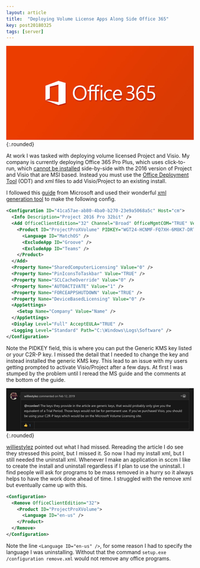 ```yaml
---
layout: article
title:  "Deploying Volume License Apps Along Side Office 365"
key: post20180325
tags: [server]
---
```


![Office365 Logo](/assets/images/office-365-xml/office-365.jpg){:.rounded}

At work I was tasked with deploying volume licensed Project and Visio. My company is currently deploying Office 365 Pro Plus, which uses click-to-run, which [cannot be installed](https://docs.microsoft.com/en-us/office365/troubleshoot/installation/office-click-to-run-perpetual) side-by-side with the 2016 version of Project and Visio that are MSI based. Instead you must use the [Office Deployment Tool](https://www.microsoft.com/en-us/download/details.aspx?id=49117) (ODT) and xml files to add Visio/Project to an existing install.

<!--more-->

I followed this [guide](https://docs.microsoft.com/en-us/deployoffice/use-the-office-deployment-tool-to-install-volume-licensed-editions-of-visio-2016) from Microsoft and used their wonderful [xml generation tool](https://config.office.com/) to make the following config.

```xml
<Configuration ID="41ca57ae-ab80-4ba0-b270-23e9a5068a5c" Host="cm">
  <Info Description="Project 2016 Pro 32bit" />
  <Add OfficeClientEdition="32" Channel="Broad" OfficeMgmtCOM="TRUE" Version="16.0.11328.20468" ForceUpgrade="TRUE">
    <Product ID="ProjectProXVolume" PIDKEY="WGT24-HCNMF-FQ7XH-6M8K7-DRTW9">
      <Language ID="MatchOS" />
      <ExcludeApp ID="Groove" />
      <ExcludeApp ID="Teams" />
    </Product>
  </Add>
  <Property Name="SharedComputerLicensing" Value="0" />
  <Property Name="PinIconsToTaskbar" Value="TRUE" />
  <Property Name="SCLCacheOverride" Value="0" />
  <Property Name="AUTOACTIVATE" Value="1" />
  <Property Name="FORCEAPPSHUTDOWN" Value="TRUE" />
  <Property Name="DeviceBasedLicensing" Value="0" />
  <AppSettings>
    <Setup Name="Company" Value="Name" />
  </AppSettings>
  <Display Level="Full" AcceptEULA="TRUE" />
  <Logging Level="Standard" Path="C:\Windows\Logs\Software" />
</Configuration>
```

Note the PIDKEY field, this is where you can put the Generic KMS key listed or your C2R-P key. I missed the detail that I needed to change the key and instead installed the generic KMS key. This lead to an issue with my users getting prompted to activate Visio/Project after a few days. At first I was stumped by the problem until I reread the MS guide and the comments at the bottom of the guide.  

![Office365 Comment](/assets/images/office-365-xml/office365-comment.png){:.rounded}

[williestylez](https://github.com/williestylez) pointed out what I had missed. Rereading the article I do see they stressed this point, but I missed it. So now I had my install xml, but I still needed the uninstall xml. Whenever I make an application in sccm I like to create the install and uninstall regardless if I plan to use the uninstall. I find people will ask for programs to be mass removed in a hurry so it always helps to have the work done ahead of time. I struggled with the remove xml but eventually came up with this.

```xml
<Configuration>
  <Remove OfficeClientEdition="32">
    <Product ID="ProjectProXVolume">
      <Language ID="en-us" />
    </Product>
  </Remove>
</Configuration>
```

Note the line `<Language ID="en-us" />`, for some reason I had to specify the language I was uninstalling. Without that the command `setup.exe /configuration remove.xml` would not remove any office programs. 
